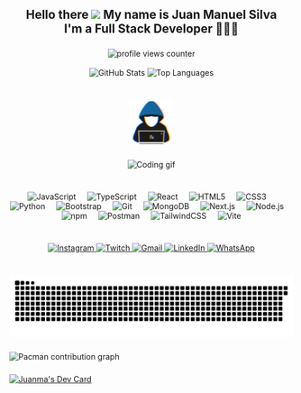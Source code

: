 <div align="center">
  <h2>Hello there <img src="https://media.giphy.com/media/hvRJCLFzcasrR4ia7z/giphy.gif" width="35"> My name is Juan Manuel Silva <br> I'm a Full Stack Developer 🧑🏻‍💻</h2>
</div>

###

<div align="center">
  <img src="https://profile-counter.glitch.me/jmsD3v/count.svg" alt="profile views counter">
</div>

<br clear="both">

<div align="center">
  <img src="https://github-readme-stats.vercel.app/api?username=jmSilva83&hide_title=false&hide_rank=false&show_icons=true&include_all_commits=true&count_private=true&disable_animations=false&theme=blueberry&locale=en&hide_border=false" height="150" alt="GitHub Stats" />
  <img src="https://github-readme-stats.vercel.app/api/top-langs?username=jmSilva83&locale=en&hide_title=false&layout=compact&card_width=320&langs_count=6&theme=blueberry&hide_border=false" height="150" alt="Top Languages" />
</div>

###

<br clear="both">

<div align="center">
  <picture>
    <img src="https://github.com/0xAbdulKhalid/0xAbdulKhalid/raw/main/assets/mdImages/about_me.gif" width="80px" alt="About me" />
  </picture>
</div>

###

<div align="center">
  <img src="https://media4.giphy.com/media/v1.Y2lkPTc5MGI3NjExZXRocmdpdGdycWRtbzBqZ3VnMHZ6cjgzZTIxdzVwZGtxZDlsaDU5MiZlcD12MV9pbnRlcm5hbF9naWZfYnlfaWQmY3Q9Zw/AKdbDY0CcCir1JWFdC/giphy.gif" width="600px" alt="Coding gif" />
</div>

###

<br clear="both">

<div align="center">
  <img src="https://cdn.simpleicons.org/javascript/F7DF1E" height="30" alt="JavaScript" />
  <img width="12" />
  <img src="https://cdn.simpleicons.org/typescript/3178C6" height="30" alt="TypeScript" />
  <img width="12" />
  <img src="https://cdn.simpleicons.org/react/61DAFB" height="30" alt="React" />
  <img width="12" />
  <img src="https://cdn.simpleicons.org/html5/E34F26" height="30" alt="HTML5" />
  <img width="12" />
  <img src="https://cdn.simpleicons.org/css3/1572B6" height="30" alt="CSS3" />
  <img width="12" />
  <img src="https://cdn.jsdelivr.net/gh/devicons/devicon/icons/python/python-original.svg" height="30" alt="Python" />
  <img width="12" />
  <img src="https://cdn.simpleicons.org/bootstrap/7952B3" height="30" alt="Bootstrap" />
  <img width="12" />
  <img src="https://cdn.simpleicons.org/git/F05032" height="30" alt="Git" />
  <img width="12" />
  <img src="https://cdn.simpleicons.org/mongodb/47A248" height="30" alt="MongoDB" />
  <img width="12" />
  <img src="https://cdn.simpleicons.org/nextdotjs/000000" height="30" alt="Next.js" />
  <img width="12" />
  <img src="https://cdn.simpleicons.org/nodedotjs/339933" height="30" alt="Node.js" />
  <img width="12" />
  <img src="https://cdn.simpleicons.org/npm/CB3837" height="30" alt="npm" />
  <img width="12" />
  <img src="https://cdn.simpleicons.org/postman/FF6C37" height="30" alt="Postman" />
  <img width="12" />
  <img src="https://cdn.simpleicons.org/tailwindcss/06B6D4" height="30" alt="TailwindCSS" />
  <img width="12" />
  <img src="https://cdn.simpleicons.org/vite/646CFF" height="30" alt="Vite" />
</div>

###

<br clear="both">

<div align="center">
  <a href="https://www.instagram.com/jmsilva83" target="_blank" rel="noopener noreferrer">
    <img src="https://img.shields.io/static/v1?message=Instagram&logo=instagram&label=&color=E4405F&logoColor=white&labelColor=&style=for-the-badge" height="35" alt="Instagram" />
  </a>
  <a href="https://www.twitch.tv/jmsilva83" target="_blank" rel="noopener noreferrer">
    <img src="https://img.shields.io/static/v1?message=Twitch&logo=twitch&label=&color=9146FF&logoColor=white&labelColor=&style=for-the-badge" height="35" alt="Twitch" />
  </a>
  <a href="mailto:juanmanuelsilva06@gmail.com" target="_blank" rel="noopener noreferrer">
    <img src="https://img.shields.io/static/v1?message=Gmail&logo=gmail&label=&color=D14836&logoColor=white&labelColor=&style=for-the-badge" height="35" alt="Gmail" />
  </a>
  <a href="https://www.linkedin.com/in/juan-manuel-silva-dev" target="_blank" rel="noopener noreferrer">
    <img src="https://img.shields.io/static/v1?message=LinkedIn&logo=linkedin&label=&color=0077B5&logoColor=white&labelColor=&style=for-the-badge" height="35" alt="LinkedIn" />
  </a>
  <a href="https://wa.me/+543731551351" target="_blank" rel="noopener noreferrer">
    <img src="https://img.shields.io/static/v1?message=Whatsapp&logo=whatsapp&label=&color=25D366&logoColor=white&labelColor=&style=for-the-badge" height="35" alt="WhatsApp" />
  </a>
</div>

###

<br clear="both">

<div align="center">
  <img src="https://raw.githubusercontent.com/jmSilva83/jmSilva83/output/snake.svg" alt="Snake animation" />
</div>

###

<picture>
  <source media="(prefers-color-scheme: dark)" srcset="https://raw.githubusercontent.com/jmSilva83/jmSilva83/output/pacman-contribution-graph-dark.svg">
  <source media="(prefers-color-scheme: light)" srcset="https://raw.githubusercontent.com/jmSilva83/jmSilva83/output/pacman-contribution-graph.svg">
  <img alt="Pacman contribution graph" src="https://raw.githubusercontent.com/jmSilva83/jmSilva83/output/pacman-contribution-graph.svg">
</picture>

###

<a href="https://app.daily.dev/juanma83"><img src="https://api.daily.dev/devcards/v2/GIKCbc6uDgkyycimbrYc9.png?type=default&r=yg8" width="356" alt="Juanma's Dev Card"/></a>
